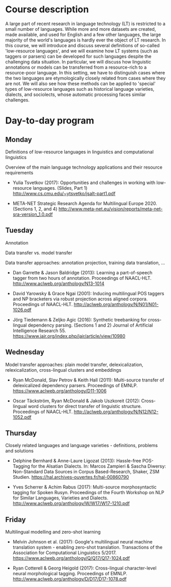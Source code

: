 # Course description

A large part of recent research in language technology (LT) is restricted to a small number of languages. While more and more datasets are created, made available, and used for English and a few other languages, the large majority of the world's languages is hardly ever the object of LT research. In this course, we will introduce and discuss several definitions of so-called 'low-resource languages', and we will examine how LT systems (such as taggers or parsers) can be developed for such languages despite the challenging data situation. In particular, we will discuss how linguistic annotations or models can be transferred from a resource-rich to a resource-poor language. In this setting, we have to distinguish cases where the two languages are etymologically closely related from cases where they are not. We will also see how these methods can be applied to 'special' types of low-resource languages such as historical language varieties, dialects, and sociolects, whose automatic processing faces similar challenges.

# Day-to-day program

## Monday

Definitions of low-resource languages in linguistics and computational linguistics

Overview of the main language technology applications and their resource requirements

* Yulia Tsvetkov (2017): Opportunities and challenges in working with low-resource languages. (Slides, Part 1)
http://www.cs.cmu.edu/~ytsvetko/jsalt-part1.pdf 

* META-NET Strategic Research Agenda for Multilingual Europe 2020. (Sections 1, 2, and 4)
http://www.meta-net.eu/vision/reports/meta-net-sra-version_1.0.pdf 

## Tuesday

Annotation

Data transfer vs. model transfer

Data transfer approaches: annotation projection, training data translation, ...

* Dan Garrette & Jason Baldridge (2013): Learning a part-of-speech tagger from two hours of annotation. Proceedings of NAACL-HLT.
http://www.aclweb.org/anthology/N13-1014 

* David Yarowsky & Grace Ngai (2001): Inducing multilingual POS taggers and NP bracketers via robust projection across aligned corpora. Proceedings of NAACL-HLT.
http://aclweb.org/anthology/N/N01/N01-1026.pdf 

* Jörg Tiedemann & Zeljko Agic (2016): Synthetic treebanking for cross-lingual dependency parsing. (Sections 1 and 2) Journal of Artificial Intelligence Research 55.
https://www.jair.org/index.php/jair/article/view/10980 

## Wednesday

Model transfer approaches: plain model transfer, delexicalization, relexicalization, cross-lingual clusters and embeddings

* Ryan McDonald, Slav Petrov & Keith Hall (2011): Multi-source transfer of delexicalized dependency parsers. Proceedings of EMNLP.
https://www.aclweb.org/anthology/D11-1006 

* Oscar Täckström, Ryan McDonald & Jakob Uszkoreit (2012): Cross-lingual word clusters for direct transfer of linguistic structure. Proceedings of NAACL-HLT.
http://aclweb.org/anthology/N/N12/N12-1052.pdf 

## Thursday

Closely related languages and language varieties - definitions, problems and solutions

* Delphine Bernhard & Anne-Laure Ligozat (2013): Hassle-free POS-Tagging for the Alsatian Dialects. In: Marcos Zampieri & Sascha Diwersy: Non-Standard Data Sources in Corpus Based-Research, Shaker, ZSM Studien.
https://hal.archives-ouvertes.fr/hal-00860790 

* Yves Scherrer & Achim Rabus (2017): Multi-source morphosyntactic tagging for Spoken Rusyn. Proceedings of the Fourth Workshop on NLP for Similar Languages, Varieties and Dialects.
http://www.aclweb.org/anthology/W/W17/W17-1210.pdf 

## Friday

Multilingual modelling and zero-shot learning

* Melvin Johnson et al. (2017): Google's multilingual neural machine translation system - enabling zero-shot translation. Transactions of the Association for Computational Linguistics 5/2017.
https://www.aclweb.org/anthology/Q/Q17/Q17-1024.pdf 

* Ryan Cotterell & Georg Heigold (2017): Cross-lingual character-level neural morphological tagging. Proceedings of EMNLP.
http://www.aclweb.org/anthology/D/D17/D17-1078.pdf 
